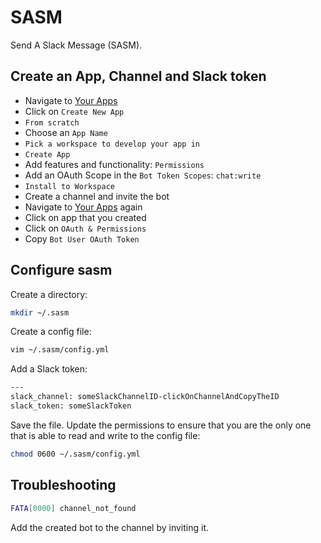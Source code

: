 # SASM

Send A Slack Message (SASM).

## Create an App, Channel and Slack token

* Navigate to [Your Apps](https://api.slack.com/apps)
* Click on `Create New App`
* `From scratch`
* Choose an `App Name`
* `Pick a workspace to develop your app in`
* `Create App`
* Add features and functionality: `Permissions`
* Add an OAuth Scope in the `Bot Token Scopes`: `chat:write`
* `Install to Workspace`
* Create a channel and invite the bot
* Navigate to [Your Apps](https://api.slack.com/apps) again
* Click on app that you created
* Click on `OAuth & Permissions`
* Copy `Bot User OAuth Token`

## Configure sasm

Create a directory:

```bash
mkdir ~/.sasm
```

Create a config file:

```bash
vim ~/.sasm/config.yml
```

Add a Slack token:

```bash
---
slack_channel: someSlackChannelID-clickOnChannelAndCopyTheID
slack_token: someSlackToken
```

Save the file. Update the permissions to ensure that you are the
only one that is able to read and write to the config file:

```bash
chmod 0600 ~/.sasm/config.yml
```

## Troubleshooting

```bash
FATA[0000] channel_not_found
```

Add the created bot to the channel by inviting it.

